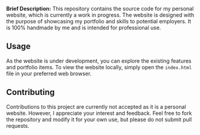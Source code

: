 **Brief Description:**
This repository contains the source code for my personal website, which is currently a work in progress. The website is designed with the purpose of showcasing my portfolio and skills to potential employers. It is 100% handmade by me and is intended for professional use.

## Usage

As the website is under development, you can explore the existing features and portfolio items. To view the website locally, simply open the `index.html` file in your preferred web browser.

## Contributing

Contributions to this project are currently not accepted as it is a personal website. However, I appreciate your interest and feedback. Feel free to fork the repository and modify it for your own use, but please do not submit pull requests.
